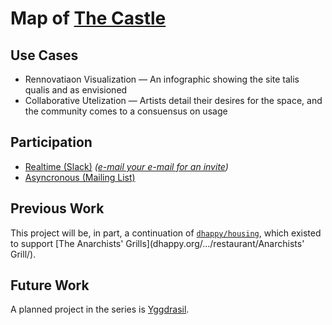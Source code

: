 Map of [The Castle](http://oakscastle.org)
=================

## Use Cases

* Rennovatiaon Visualization ― An infographic showing the site talis qualis and as envisioned
* Collaborative Utelization ― Artists detail their desires for the space, and the community comes to a consuensus on usage

## Participation

* [Realtime (Slack)](https://oakscastle.slack.com/messages/map/) *([e-mail your e-mail for an invite](mailto:Castle%20Membership%20%3Cmembership@oakscastle.org%3E))*
* [Asyncronous (Mailing List)](http://lists.oakscastle.org/listinfo.cgi/map-oakscastle.org)

## Previous Work

This project will be, in part, a continuation of [`dhappy/housing`](https://github.com/dhappy/housing), which existed to support [The Anarchists' Grills](dhappy.org/.../restaurant/Anarchists' Grill/).

## Future Work

A planned project in the series is [Yggdrasil](https://github.com/dhappy/yggdrasil).
